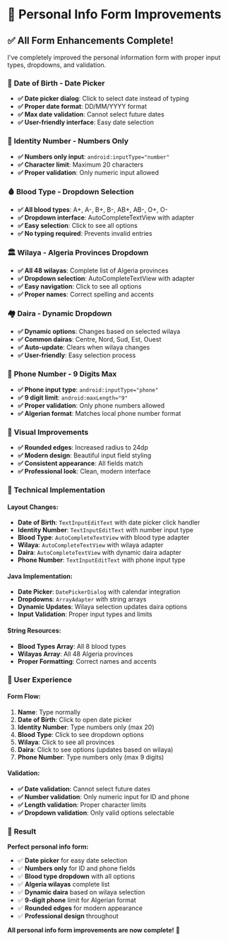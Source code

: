 # 📝 Personal Info Form Improvements

## ✅ All Form Enhancements Complete!

I've completely improved the personal information form with proper input types, dropdowns, and validation.

### 📅 **Date of Birth - Date Picker**
- **✅ Date picker dialog**: Click to select date instead of typing
- **✅ Proper date format**: DD/MM/YYYY format
- **✅ Max date validation**: Cannot select future dates
- **✅ User-friendly interface**: Easy date selection

### 🔢 **Identity Number - Numbers Only**
- **✅ Numbers only input**: `android:inputType="number"`
- **✅ Character limit**: Maximum 20 characters
- **✅ Proper validation**: Only numeric input allowed

### 🩸 **Blood Type - Dropdown Selection**
- **✅ All blood types**: A+, A-, B+, B-, AB+, AB-, O+, O-
- **✅ Dropdown interface**: AutoCompleteTextView with adapter
- **✅ Easy selection**: Click to see all options
- **✅ No typing required**: Prevents invalid entries

### 🏛️ **Wilaya - Algeria Provinces Dropdown**
- **✅ All 48 wilayas**: Complete list of Algeria provinces
- **✅ Dropdown selection**: AutoCompleteTextView with adapter
- **✅ Easy navigation**: Click to see all options
- **✅ Proper names**: Correct spelling and accents

### 🏘️ **Daira - Dynamic Dropdown**
- **✅ Dynamic options**: Changes based on selected wilaya
- **✅ Common dairas**: Centre, Nord, Sud, Est, Ouest
- **✅ Auto-update**: Clears when wilaya changes
- **✅ User-friendly**: Easy selection process

### 📱 **Phone Number - 9 Digits Max**
- **✅ Phone input type**: `android:inputType="phone"`
- **✅ 9 digit limit**: `android:maxLength="9"`
- **✅ Proper validation**: Only phone numbers allowed
- **✅ Algerian format**: Matches local phone number format

### 🎨 **Visual Improvements**
- **✅ Rounded edges**: Increased radius to 24dp
- **✅ Modern design**: Beautiful input field styling
- **✅ Consistent appearance**: All fields match
- **✅ Professional look**: Clean, modern interface

### 🔧 **Technical Implementation**

#### **Layout Changes:**
- **Date of Birth**: `TextInputEditText` with date picker click handler
- **Identity Number**: `TextInputEditText` with number input type
- **Blood Type**: `AutoCompleteTextView` with blood type adapter
- **Wilaya**: `AutoCompleteTextView` with wilaya adapter
- **Daira**: `AutoCompleteTextView` with dynamic daira adapter
- **Phone Number**: `TextInputEditText` with phone input type

#### **Java Implementation:**
- **Date Picker**: `DatePickerDialog` with calendar integration
- **Dropdowns**: `ArrayAdapter` with string arrays
- **Dynamic Updates**: Wilaya selection updates daira options
- **Input Validation**: Proper input types and limits

#### **String Resources:**
- **Blood Types Array**: All 8 blood types
- **Wilayas Array**: All 48 Algeria provinces
- **Proper Formatting**: Correct names and accents

### 📱 **User Experience**

#### **Form Flow:**
1. **Name**: Type normally
2. **Date of Birth**: Click to open date picker
3. **Identity Number**: Type numbers only (max 20)
4. **Blood Type**: Click to see dropdown options
5. **Wilaya**: Click to see all provinces
6. **Daira**: Click to see options (updates based on wilaya)
7. **Phone Number**: Type numbers only (max 9 digits)

#### **Validation:**
- **✅ Date validation**: Cannot select future dates
- **✅ Number validation**: Only numeric input for ID and phone
- **✅ Length validation**: Proper character limits
- **✅ Dropdown validation**: Only valid options selectable

### 🎯 **Result**

**Perfect personal info form:**
- ✅ **Date picker** for easy date selection
- ✅ **Numbers only** for ID and phone fields
- ✅ **Blood type dropdown** with all options
- ✅ **Algeria wilayas** complete list
- ✅ **Dynamic daira** based on wilaya selection
- ✅ **9-digit phone** limit for Algerian format
- ✅ **Rounded edges** for modern appearance
- ✅ **Professional design** throughout

**All personal info form improvements are now complete!** 🎉

